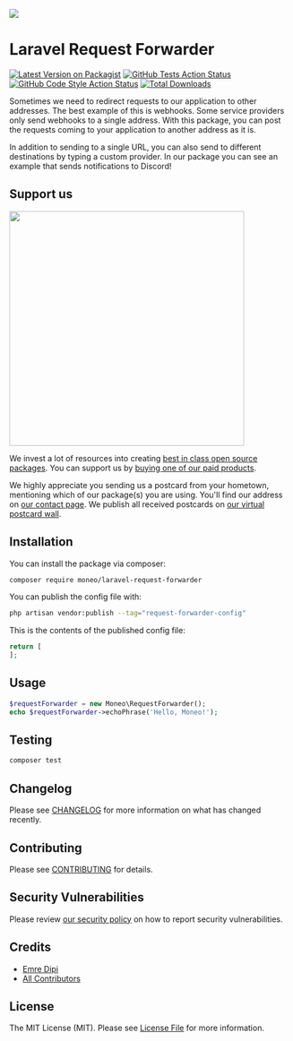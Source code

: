 ![](https://banners.beyondco.de/Laravel%20Request%20Forwarder.png?theme=light&packageManager=composer+require&packageName=moneo%2Flaravel-request-forwarder&pattern=architect&style=style_1&description=Forward+incoming+requests+to+another+addresses&md=1&showWatermark=0&fontSize=100px&images=server)

# Laravel Request Forwarder

[![Latest Version on Packagist](https://img.shields.io/packagist/v/moneo/laravel-request-forwarder.svg?style=flat-square)](https://packagist.org/packages/moneo/laravel-request-forwarder)
[![GitHub Tests Action Status](https://img.shields.io/github/actions/workflow/status/moneo/laravel-request-forwarder/run-tests.yml?branch=main&label=tests&style=flat-square)](https://github.com/moneo/laravel-request-forwarder/actions?query=workflow%3Arun-tests+branch%3Amain)
[![GitHub Code Style Action Status](https://img.shields.io/github/actions/workflow/status/moneo/laravel-request-forwarder/fix-php-code-style-issues.yml?branch=main&label=code%20style&style=flat-square)](https://github.com/moneo/laravel-request-forwarder/actions?query=workflow%3A"Fix+PHP+code+style+issues"+branch%3Amain)
[![Total Downloads](https://img.shields.io/packagist/dt/moneo/laravel-request-forwarder.svg?style=flat-square)](https://packagist.org/packages/moneo/laravel-request-forwarder)

Sometimes we need to redirect requests to our application to other addresses. The best example of this is webhooks. Some service providers only send webhooks to a single address.  With this package, you can post the requests coming to your application to another address as it is.

In addition to sending to a single URL, you can also send to different destinations by typing a custom provider. In our package you can see an example that sends notifications to Discord!


## Support us

[<img src="https://github-ads.s3.eu-central-1.amazonaws.com/laravel-request-forwarder.jpg?t=1" width="419px" />](https://spatie.be/github-ad-click/laravel-request-forwarder)

We invest a lot of resources into creating [best in class open source packages](https://spatie.be/open-source). You can support us by [buying one of our paid products](https://spatie.be/open-source/support-us).

We highly appreciate you sending us a postcard from your hometown, mentioning which of our package(s) you are using. You'll find our address on [our contact page](https://spatie.be/about-us). We publish all received postcards on [our virtual postcard wall](https://spatie.be/open-source/postcards).

## Installation

You can install the package via composer:

```bash
composer require moneo/laravel-request-forwarder
```

You can publish the config file with:

```bash
php artisan vendor:publish --tag="request-forwarder-config"
```

This is the contents of the published config file:

```php
return [
];
```

## Usage

```php
$requestForwarder = new Moneo\RequestForwarder();
echo $requestForwarder->echoPhrase('Hello, Moneo!');
```

## Testing

```bash
composer test
```

## Changelog

Please see [CHANGELOG](CHANGELOG.md) for more information on what has changed recently.

## Contributing

Please see [CONTRIBUTING](CONTRIBUTING.md) for details.

## Security Vulnerabilities

Please review [our security policy](../../security/policy) on how to report security vulnerabilities.

## Credits

- [Emre Dipi](https://github.com/emredipi)
- [All Contributors](../../contributors)

## License

The MIT License (MIT). Please see [License File](LICENSE.md) for more information.
